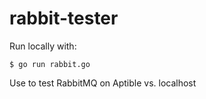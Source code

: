 # rabbit-tester

Run locally with:

    $ go run rabbit.go

Use to test RabbitMQ on Aptible vs. localhost
